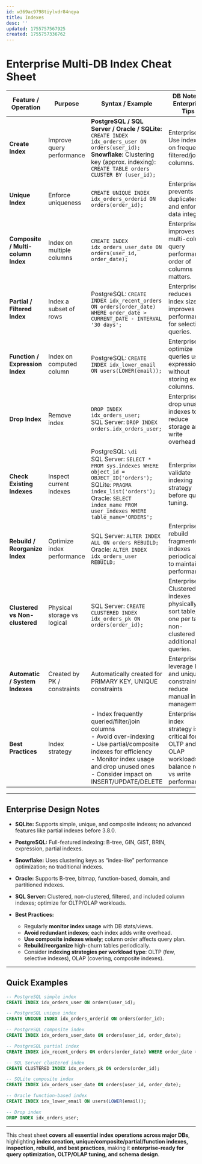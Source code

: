 ```yaml
---
id: w369ac9798tiylvdr84nqya
title: Indexes
desc: ''
updated: 1755757567925
created: 1755757336762
---
```


# **Enterprise Multi-DB Index Cheat Sheet**

| Feature / Operation                | Purpose                     | Syntax / Example                                                                                                                                                                                                                | DB Notes / Enterprise Tips                                                                                |
| ---------------------------------- | --------------------------- | ------------------------------------------------------------------------------------------------------------------------------------------------------------------------------------------------------------------------------- | --------------------------------------------------------------------------------------------------------- |
| **Create Index**                   | Improve query performance   | **PostgreSQL / SQL Server / Oracle / SQLite:** `CREATE INDEX idx_orders_user ON orders(user_id);` <br> **Snowflake:** Clustering key (approx. indexing): `CREATE TABLE orders CLUSTER BY (user_id);`                            | Enterprise: Use indexes on frequently filtered/joined columns.                                            |
| **Unique Index**                   | Enforce uniqueness          | `CREATE UNIQUE INDEX idx_orders_orderid ON orders(order_id);`                                                                                                                                                                   | Enterprise: prevents duplicates and enforces data integrity.                                              |
| **Composite / Multi-column Index** | Index on multiple columns   | `CREATE INDEX idx_orders_user_date ON orders(user_id, order_date);`                                                                                                                                                             | Enterprise: improves multi-column query performance; order of columns matters.                            |
| **Partial / Filtered Index**       | Index a subset of rows      | PostgreSQL: `CREATE INDEX idx_recent_orders ON orders(order_date) WHERE order_date > CURRENT_DATE - INTERVAL '30 days';`                                                                                                        | Enterprise: reduces index size, improves performance for selective queries.                               |
| **Function / Expression Index**    | Index on computed column    | PostgreSQL: `CREATE INDEX idx_lower_email ON users(LOWER(email));`                                                                                                                                                              | Enterprise: optimize queries using expressions without storing extra columns.                             |
| **Drop Index**                     | Remove index                | `DROP INDEX idx_orders_user;` <br> SQL Server: `DROP INDEX orders.idx_orders_user;`                                                                                                                                             | Enterprise: drop unused indexes to reduce storage and write overhead.                                     |
| **Check Existing Indexes**         | Inspect current indexes     | PostgreSQL: `\di` <br> SQL Server: `SELECT * FROM sys.indexes WHERE object_id = OBJECT_ID('orders');` <br> SQLite: `PRAGMA index_list('orders');` <br> Oracle: `SELECT index_name FROM user_indexes WHERE table_name='ORDERS';` | Enterprise: validate indexing strategy before query tuning.                                               |
| **Rebuild / Reorganize Index**     | Optimize index performance  | SQL Server: `ALTER INDEX ALL ON orders REBUILD;` <br> Oracle: `ALTER INDEX idx_orders_user REBUILD;`                                                                                                                            | Enterprise: rebuild fragmented indexes periodically to maintain performance.                              |
| **Clustered vs Non-clustered**     | Physical storage vs logical | SQL Server: `CREATE CLUSTERED INDEX idx_orders_pk ON orders(order_id);`                                                                                                                                                         | Enterprise: Clustered indexes physically sort table; one per table; non-clustered for additional queries. |
| **Automatic / System Indexes**     | Created by PK / constraints | Automatically created for PRIMARY KEY, UNIQUE constraints                                                                                                                                                                       | Enterprise: leverage PK and unique constraints to reduce manual index management.                         |
| **Best Practices**                 | Index strategy              | - Index frequently queried/filter/join columns <br> - Avoid over-indexing <br> - Use partial/composite indexes for efficiency <br> - Monitor index usage and drop unused ones <br> - Consider impact on INSERT/UPDATE/DELETE    | Enterprise: index strategy is critical for OLTP and OLAP workloads; balance read vs write performance.    |

---

## **Enterprise Design Notes**

* **SQLite:** Supports simple, unique, and composite indexes; no advanced features like partial indexes before 3.8.0.
* **PostgreSQL:** Full-featured indexing: B-tree, GIN, GiST, BRIN, expression, partial indexes.
* **Snowflake:** Uses clustering keys as “index-like” performance optimization; no traditional indexes.
* **Oracle:** Supports B-tree, bitmap, function-based, domain, and partitioned indexes.
* **SQL Server:** Clustered, non-clustered, filtered, and included column indexes; optimize for OLTP/OLAP workloads.
* **Best Practices:**

  * Regularly **monitor index usage** with DB stats/views.
  * **Avoid redundant indexes**; each index adds write overhead.
  * **Use composite indexes wisely**; column order affects query plan.
  * **Rebuild/reorganize** high-churn tables periodically.
  * Consider **indexing strategies per workload type**: OLTP (few, selective indexes), OLAP (covering, composite indexes).

---

## **Quick Examples**

```sql
-- PostgreSQL simple index
CREATE INDEX idx_orders_user ON orders(user_id);

-- PostgreSQL unique index
CREATE UNIQUE INDEX idx_orders_orderid ON orders(order_id);

-- PostgreSQL composite index
CREATE INDEX idx_orders_user_date ON orders(user_id, order_date);

-- PostgreSQL partial index
CREATE INDEX idx_recent_orders ON orders(order_date) WHERE order_date > CURRENT_DATE - INTERVAL '30 days';

-- SQL Server clustered index
CREATE CLUSTERED INDEX idx_orders_pk ON orders(order_id);

-- SQLite composite index
CREATE INDEX idx_orders_user_date ON orders(user_id, order_date);

-- Oracle function-based index
CREATE INDEX idx_lower_email ON users(LOWER(email));

-- Drop index
DROP INDEX idx_orders_user;
```

---

This cheat sheet **covers all essential index operations across major DBs**, highlighting **index creation, unique/composite/partial/function indexes, inspection, rebuild, and best practices**, making it **enterprise-ready for query optimization, OLTP/OLAP tuning, and schema design**.
